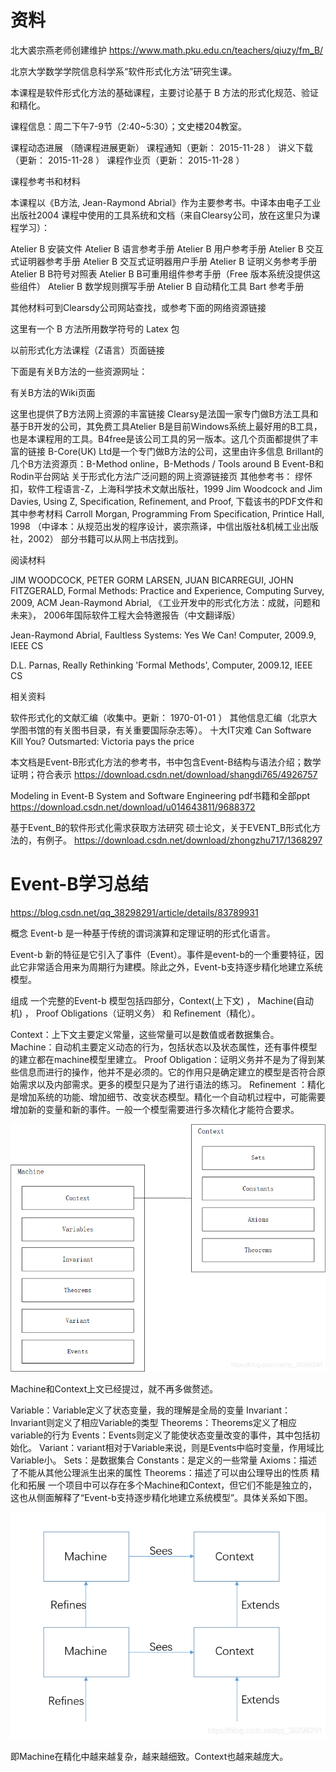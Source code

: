 
# 资料


北大裘宗燕老师创建维护 https://www.math.pku.edu.cn/teachers/qiuzy/fm_B/ 


北京大学数学学院信息科学系“软件形式化方法”研究生课。

本课程是软件形式化方法的基础课程，主要讨论基于 B 方法的形式化规范、验证和精化。

课程信息：周二下午7-9节（2:40~5:30）；文史楼204教室。

课程动态进展 （随课程进展更新）
课程通知（更新： 2015-11-28 ）	讲义下载（更新： 2015-11-28 ）	课程作业页（更新： 2015-11-28 ）


课程参考书和材料


本课程以《B方法, Jean-Raymond Abrial》作为主要参考书。中译本由电子工业出版社2004
课程中使用的工具系统和文档（来自Clearsy公司，放在这里只为课程学习）：


Atelier B 安装文件
Atelier B 语言参考手册
Atelier B 用户参考手册
Atelier B 交互式证明器参考手册
Atelier B 交互式证明器用户手册
Atelier B 证明义务参考手册
Atelier B B符号对照表
Atelier B B可重用组件参考手册（Free 版本系统没提供这些组件）
Atelier B 数学规则撰写手册
Atelier B 自动精化工具 Bart 参考手册

其他材料可到Clearsdy公司网站查找，或参考下面的网络资源链接

这里有一个 B 方法所用数学符号的 Latex 包

以前形式化方法课程（Z语言）页面链接


下面是有关B方法的一些资源网址：

有关B方法的Wiki页面

这里也提供了B方法网上资源的丰富链接
Clearsy是法国一家专门做B方法工具和基于B开发的公司，其免费工具Atelier B是目前Windows系统上最好用的B工具，也是本课程用的工具。B4free是该公司工具的另一版本。这几个页面都提供了丰富的链接
B-Core(UK) Ltd是一个专门做B方法的公司，这里由许多信息
Brillant的几个B方法资源页：B-Method online，B-Methods / Tools around B
Event-B和Rodin平台网站
关于形式化方法广泛问题的网上资源链接页
其他参考书：
缪怀扣，软件工程语言-Z，上海科学技术文献出版社，1999
Jim Woodcock and Jim Davies, Using Z, Specification, Refinement, and Proof, 下载该书的PDF文件和其中参考材料
Carroll Morgan, Programming From Specification, Printice Hall, 1998 （中译本：从规范出发的程序设计，裘宗燕译，中信出版社&机械工业出版社，2002）
部分书籍可以从网上书店找到。


阅读材料


JIM WOODCOCK, PETER GORM LARSEN, JUAN BICARREGUI, JOHN FITZGERALD,
Formal Methods: Practice and Experience, Computing Survey, 2009, ACM
Jean-Raymond Abrial,
《工业开发中的形式化方法：成就，问题和未来》， 2006年国际软件工程大会特邀报告（中文翻译版）

Jean-Raymond Abrial,
Faultless Systems: Yes We Can! Computer, 2009.9, IEEE CS

D.L. Parnas,
Really Rethinking 'Formal Methods', Computer, 2009.12, IEEE CS

相关资料


软件形式化的文献汇编（收集中。更新： 1970-01-01 ）
其他信息汇编（北京大学图书馆的有关图书目录，有关重要国际杂志等）。
十大IT灾难
Can Software Kill You?
Outsmarted: Victoria pays the price

本文档是Event-B形式化方法的参考书，书中包含Event-B结构与语法介绍；数学证明；符合表示  https://download.csdn.net/download/shangdi765/4926757


Modeling in Event-B System and Software Engineering    pdf书籍和全部ppt  https://download.csdn.net/download/u014643811/9688372


基于Event_B的软件形式化需求获取方法研究 硕士论文，关于EVENT_B形式化方法的，有例子。 https://download.csdn.net/download/zhongzhu717/1368297


# Event-B学习总结


https://blog.csdn.net/qq_38298291/article/details/83789931





概念
Event-b 是一种基于传统的谓词演算和定理证明的形式化语言。

Event-b 新的特征是它引入了事件（Event）。事件是event-b的一个重要特征，因此它非常适合用来为周期行为建模。除此之外，Event-b支持逐步精化地建立系统模型。

组成
一个完整的Event-b 模型包括四部分，Context(上下文) ， Machine(自动机) ， Proof Obligations（证明义务） 和 Refinement（精化）。

Context：上下文主要定义常量，这些常量可以是数值或者数据集合。
Machine：自动机主要定义动态的行为，包括状态以及状态属性，还有事件模型的建立都在machine模型里建立。
Proof Obligation：证明义务并不是为了得到某些信息而进行的操作，他并不是必须的。它的作用只是确定建立的模型是否符合原始需求以及内部需求。更多的模型只是为了进行语法的练习。
Refinement ：精化是增加系统的功能、增加细节、改变状态模型。精化一个自动机过程中，可能需要增加新的变量和新的事件。一般一个模型需要进行多次精化才能符合要求。


![watermark,type_ZmFuZ3poZW5naGVpdGk,shadow_10,text_aHR0cHM6Ly9ibG9nLmNzZG4ubmV0L3FxXzM4Mjk4Mjkx,size_16,color_FFFFFF,t_70](_v_images/20210224212526895_194.png)

Machine和Context上文已经提过，就不再多做赘述。

Variable：Variable定义了状态变量，我的理解是全局的变量
Invariant：Invariant则定义了相应Variable的类型
Theorems：Theorems定义了相应variable的行为
Events：Events则定义了能使状态变量改变的事件，其中包括初始化。
Variant：variant相对于Variable来说，则是Events中临时变量，作用域比Variable小。
Sets：是数据集合
Constants：是定义的一些常量
Axioms：描述了不能从其他公理派生出来的属性
Theorems：描述了可以由公理导出的性质
精化和拓展
一个项目中可以存在多个Machine和Context，但它们不能是独立的，这也从侧面解释了“Event-b支持逐步精化地建立系统模型”。具体关系如下图。



![watermark,type_ZmFuZ3poZW5naGVpdGk,shadow_10,text_aHR0cHM6Ly9ibG9nLmNzZG4ubmV0L3FxXzM4Mjk4Mjkx,size_16,color_FFFFFF,t_70](_v_images/20210224212539310_10211.png)



即Machine在精化中越来越复杂，越来越细致。Context也越来越庞大。











